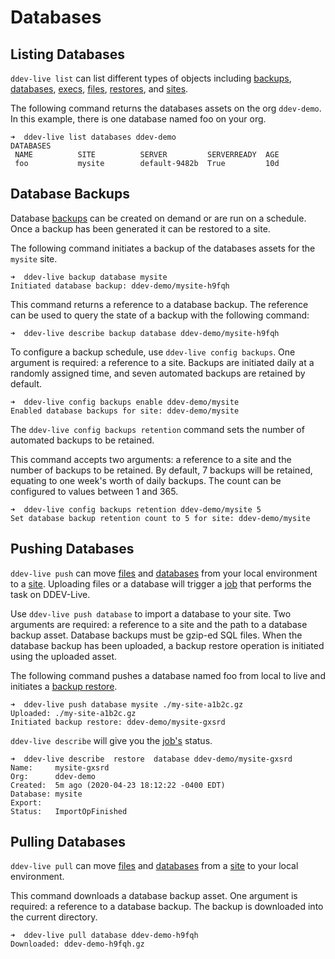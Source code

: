 # Databases

## Listing Databases

`ddev-live list` can list different types of objects including [backups](https://docs.ddev.com/backups/), [databases](https://docs.ddev.com/databases/), [execs](https://docs.ddev.com/execs/), [files](https://docs.ddev.com/files/), [restores](https://docs.ddev.com/restores/), and [sites](https://docs.ddev.com/sites/).

The following command returns the databases assets on the org `ddev-demo`. In this example, there is one database named foo on your org.
```
➜  ddev-live list databases ddev-demo
DATABASES
 NAME          SITE          SERVER         SERVERREADY  AGE
 foo           mysite        default-9482b  True         10d
```

## Database Backups

Database [backups](https://docs.ddev.com/backups/) can be created on demand or are run on a schedule. Once a backup has been generated it can be restored to a site.

The following command initiates a backup of the databases assets for the `mysite` site.
```
➜  ddev-live backup database mysite 
Initiated database backup: ddev-demo/mysite-h9fqh
```

This command returns a reference to a database backup. The reference can be used to query the state of a backup with the following command:
```
➜  ddev-live describe backup database ddev-demo/mysite-h9fqh
```

To configure a backup schedule, use `ddev-live config backups`. One argument is required: a reference to a site. Backups are initiated daily at a randomly assigned time, and seven automated backups are retained by default.
```
➜  ddev-live config backups enable ddev-demo/mysite
Enabled database backups for site: ddev-demo/mysite
```

The `ddev-live config backups retention` command sets the number of automated backups to be retained. 

This command accepts two arguments: a reference to a site and the number of backups to be retained. By default, 7 backups will be retained, equating to one week's worth of daily backups. The count can be configured to values between 1 and 365.
```
➜  ddev-live config backups retention ddev-demo/mysite 5
Set database backup retention count to 5 for site: ddev-demo/mysite
```

## Pushing Databases
`ddev-live push` can move [files](https://docs.ddev.com/files/) and [databases](https://docs.ddev.com/databases/) from your local environment to a [site](https://docs.ddev.com/sites/). Uploading files or a database will trigger a [job](https://docs.ddev.com/jobs/) that performs the task on DDEV-Live.

Use `ddev-live push database` to import a database to your site. Two arguments are required: a reference to a site and the path to a database backup asset. Database backups must be gzip-ed SQL files. When the database backup has been uploaded, a backup restore operation is initiated using the
uploaded asset.

The following command pushes a database named foo from local to live and initiates a [backup restore](https://docs.ddev.com/backups/). 
```
➜  ddev-live push database mysite ./my-site-a1b2c.gz
Uploaded: ./my-site-a1b2c.gz
Initiated backup restore: ddev-demo/mysite-gxsrd
```

`ddev-live describe` will give you the [job's](https://docs.ddev.com/jobs) status.
```
➜  ddev-live describe  restore  database ddev-demo/mysite-gxsrd
Name:     mysite-gxsrd
Org:      ddev-demo
Created:  5m ago (2020-04-23 18:12:22 -0400 EDT)
Database: mysite
Export:
Status:   ImportOpFinished
```

## Pulling Databases
`ddev-live pull` can move [files](https://docs.ddev.com/files/) and [databases](https://docs.ddev.com/databases/) from a [site](https://docs.ddev.com/sites/) to your local environment.

This command downloads a database backup asset. One argument is required: a reference to a database backup. The backup is downloaded into the current directory.
```
➜  ddev-live pull database ddev-demo-h9fqh
Downloaded: ddev-demo-h9fqh.gz
```
